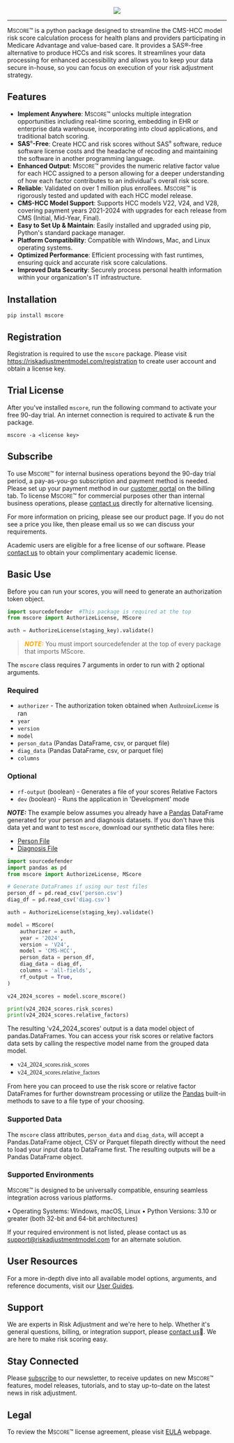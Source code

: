 <p align="center"><a href="https://www.riskadjustmentmodel.com/" target="_blank">
    <img src="https://ram-site-assets-pub.s3.amazonaws.com/images/mscore_logo_white_space.png">
</a></p>

---

M<span style="font-size:.8em;">SCORE</span>™ is a python package designed to streamline the CMS-HCC model risk score calculation process for health plans and providers participating in Medicare Advantage and value-based care. It provides a SAS®-free alternative to produce HCCs and risk scores. It streamlines your data processing for enhanced accessibility and allows you to keep your data secure in-house, so you can focus on execution of your risk adjustment strategy.

## Features
- **Implement Anywhere**: M<span style="font-size:.8em;">SCORE</span>™ unlocks multiple integration opportunities including real-time scoring, embedding in EHR or enterprise data warehouse, incorporating into cloud applications, and traditional batch scoring.
- **SAS<sup><span style="font-size:.8em;">&reg;</span></sup>-Free**:  Create HCC and risk scores without SAS<sup><span style="font-size:.8em;">&reg;</span></sup> software, reduce software license costs and the headache of recoding and maintaining the software in another programming language.
- **Enhanced Output**:  M<span style="font-size:.8em;">SCORE</span>™ provides the numeric relative factor value for each HCC assigned to a person allowing for a deeper understanding of how each factor contributes to an individual's overall risk score.
- **Reliable**: Validated on over 1 million plus enrollees. M<span style="font-size:.8em;">SCORE</span>™ is rigorously tested and updated with each HCC model release.
- **CMS-HCC Model Support**: Supports HCC models V22, V24, and V28, covering payment years 2021-2024 with upgrades for each release from CMS (Initial, Mid-Year, Final).
- **Easy to Set Up & Maintain**: Easily installed and upgraded using pip, Python's standard package manager.
- **Platform Compatibility**: Compatible with Windows, Mac, and Linux operating systems.
- **Optimized Performance**: Efficient processing with fast runtimes, ensuring quick and accurate risk score calculations.
- **Improved Data Security**: Securely process personal health information within your organization's IT infrastructure.


## Installation

    pip install mscore

## Registration

Registration is required to use the <code>mscore</code> package.  Please visit https://riskadjustmentmodel.com/registration to create user account and obtain a license key.

## Trial License

After you've installed <code>mscore</code>, run the following command to activate your free 90-day trial. An internet connection is required to activate & run the package.

    mscore -a <license key>

## Subscribe

To use M<span style="font-size:.8em;">SCORE</span>™ for internal business operations beyond the 90-day trial period, a pay-as-you-go subscription and payment method is needed. Please set up your payment method in our [customer portal](https://riskadjustmentmodel.com/account/login/) on the billing tab. To license M<span style="font-size:.8em;">SCORE</span>™ for commercial purposes other than internal business operations, please [contact us](https://riskadjustmentmodel.com/contact-us) directly for alternative licensing.

For more information on pricing, please see our product page.  If you do not see a price you like, then please email us so we can discuss your requirements.

Academic users are eligible for a free license of our software. Please [contact us](https://riskadjustmentmodel.com/contact-us) to obtain your complimentary academic license.


## Basic Use

Before you can run your scores, you will need to generate an authorization token object.

```python
import sourcedefender  #This package is required at the top
from mscore import AuthorizeLicense, MScore

auth = AuthorizeLicense(staging_key).validate()
```
> **<span style="color:orange">_NOTE:_</span>** You must import sourcedefender at the top of every package that imports MScore.

The <code>mscore</code> class requires 7 arguments in order to run with 2 optional arguments.

### Required
* <code>authorizer</code> - The authorization token obtained when <span style="font-family:courier-new">AuthroizeLicense</span> is ran
* <code>year</code> 
* <code>version</code>
* <code>model</code> 
* <code>person_data</code> (Pandas DataFrame, csv, or parquet file)
* <code>diag_data</code> (Pandas DataFrame, csv, or parquet file)
* <code>columns</code> 

### Optional
* <code>rf-output</code> (boolean) - Generates a file of your scores Relative Factors
* <code>dev</code> (boolean) - Runs the application in 'Development' mode

 **_NOTE:_**  The example below assumes you already have a [Pandas](https://pandas.pydata.org/) DataFrame generated for your person and diagnosis datasets.
If you don't have this data yet and want to test <code>mscore</code>, download our synthetic data files here:
* [Person File](https://mph-static-site.s3.amazonaws.com/static/tutorial-files/person.csv)
* [Diagnosis File](https://mph-static-site.s3.amazonaws.com/static/tutorial-files/diag.csv)


```python
import sourcedefender
import pandas as pd
from mscore import AuthorizeLicense, MScore

# Generate DataFrames if using our test files
person_df = pd.read_csv('person.csv')
diag_df = pd.read_csv('diag.csv')

auth = AuthorizeLicense(staging_key).validate()

model = MScore(
    authorizer = auth,
    year = '2024', 
    version = 'V24',
    model = 'CMS-HCC',
    person_data = person_df,
    diag_data = diag_df,
    columns = 'all-fields',
    rf_output = True,
)

v24_2024_scores = model.score_mscore()

print(v24_2024_scores.risk_scores)
print(v24_2024_scores.relative_factors)
```
The resulting 'v24_2024_scores' output is a data model object of pandas.DataFrames. You can access your risk scores or relative factors data sets by calling the respective model name from the grouped data model. 
- <span style="font-family:courier-new">v24_2024_scores.risk_scores</span>
- <span style="font-family:courier-new">v24_2024_scores.relative_factors</span>

From here you can proceed to use the risk score or relative factor DataFrames for further downstream processing or utilize the [Pandas](https://pandas.pydata.org/docs/user_guide/index.html) built-in methods to save to a file type of your choosing.

### Supported Data
The <code>mscore</code> class attributes, <code>person_data</code> and <code>diag_data</code>, will accept a Pandas.DataFrame object, CSV or Parquet filepath directly without the need to load your input data to DataFrame first. The resulting outputs will be a Pandas DataFrame object.

### Supported Environments

M<span style="font-size:.8em;">SCORE</span>™ is designed to be universally compatible, ensuring seamless integration across various platforms.

•	Operating Systems:  Windows, macOS, Linux
•	Python Versions: 3.10 or greater (both 32-bit and 64-bit architectures)

If your required environment is not listed, please contact us as support@riskadjustmentmodel.com for an alternate solution.

## User Resources
For a more in-depth dive into all available model options, arguments, and reference documents, visit our [User Guides](https://riskadjustmentmodel.com/resources/user-guides).

## Support

We are experts in Risk Adjustment and we're here to help. Whether it's general questions, billing, or integration support, please [contact us](https://riskadjustmentmodel.com/contact-us)📧. We are here to make risk scoring easy.

## Stay Connected

Please [subscribe](https://riskadjustmentmodel.com/articles#userEmail) to our newsletter, to receive updates on new M<span style="font-size:.8em;">SCORE</span>™ features, model releases, tutorials, and to stay up-to-date on the latest news in risk adjustment. 

## Legal

To review the M<span style="font-size:.8em;">SCORE</span>™ license agreement, please visit [EULA](https://riskadjustmentmodel.com/legal/eula) webpage.